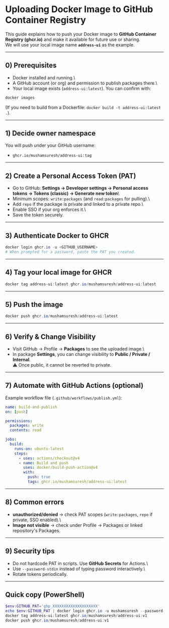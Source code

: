 # Uploading Docker Image to GitHub Container Registry

This guide explains how to push your Docker image to **GitHub Container
Registry (ghcr.io)** and make it available for future use or sharing.\
We will use your local image name **`address-ui`** as the example.

------------------------------------------------------------------------

## 0) Prerequisites

-   Docker installed and running.\
-   A GitHub account (or org) and permission to publish packages there.\
-   Your local image exists (`address-ui:latest`). You can confirm with:

``` powershell
docker images
```

(If you need to build from a Dockerfile:
`docker build -t address-ui:latest .`).

------------------------------------------------------------------------

## 1) Decide owner namespace

You will push under your GitHub username:

-   `ghcr.io/mushamsuresh/address-ui:tag`

------------------------------------------------------------------------

## 2) Create a Personal Access Token (PAT)

-   Go to GitHub: **Settings → Developer settings → Personal access
    tokens → Tokens (classic) → Generate new token**\
-   Minimum scopes: `write:packages` (and `read:packages` for pulling).\
-   Add `repo` if the package is private and linked to a private repo.\
-   Enable SSO if your org enforces it.\
-   Save the token securely.

------------------------------------------------------------------------

## 3) Authenticate Docker to GHCR

``` powershell
docker login ghcr.io -u <GITHUB_USERNAME>
# When prompted for a password, paste the PAT you created.

```

------------------------------------------------------------------------

## 4) Tag your local image for GHCR

``` powershell
docker tag address-ui:latest ghcr.io/mushamsuresh/address-ui:latest
```

------------------------------------------------------------------------

## 5) Push the image

``` powershell
docker push ghcr.io/mushamsuresh/address-ui:latest
```

------------------------------------------------------------------------

## 6) Verify & Change Visibility

-   Visit GitHub → Profile → **Packages** to see the uploaded image.\
-   In package **Settings**, you can change visibility to **Public /
    Private / Internal**.\
    ⚠️ Once public, it cannot be reverted to private.

------------------------------------------------------------------------

## 7) Automate with GitHub Actions (optional)

Example workflow file (`.github/workflows/publish.yml`):

``` yaml
name: build-and-publish
on: [push]

permissions:
  packages: write
  contents: read

jobs:
  build:
    runs-on: ubuntu-latest
    steps:
      - uses: actions/checkout@v4
      - name: Build and push
        uses: docker/build-push-action@v4
        with:
          push: true
          tags: ghcr.io/mushamsuresh/address-ui:latest
```

------------------------------------------------------------------------

## 8) Common errors

-   **unauthorized/denied** → check PAT scopes (`write:packages`, `repo`
    if private, SSO enabled).\
-   **Image not visible** → check under Profile → Packages or linked
    repository's Packages.

------------------------------------------------------------------------

## 9) Security tips

-   Do not hardcode PAT in scripts. Use **GitHub Secrets** for Actions.\
-   Use `--password-stdin` instead of typing password interactively.\
-   Rotate tokens periodically.

------------------------------------------------------------------------

## Quick copy (PowerShell)

``` powershell
$env:GITHUB_PAT='ghp_XXXXXXXXXXXXXXXXXXXX'
echo $env:GITHUB_PAT | docker login ghcr.io -u mushamsuresh --password-stdin
docker tag address-ui:latest ghcr.io/mushamsuresh/address-ui:v1
docker push ghcr.io/mushamsuresh/address-ui:v1
```
